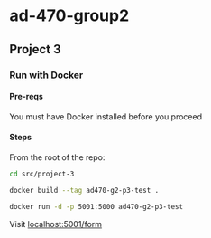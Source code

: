 # ad-470-group2

## Project 3

### Run with Docker

#### Pre-reqs

You must have Docker installed before you proceed

#### Steps

From the root of the repo:

```bash
cd src/project-3
```

```bash
docker build --tag ad470-g2-p3-test .
```

```bash
docker run -d -p 5001:5000 ad470-g2-p3-test
```

Visit [localhost:5001/form](localhost:5001/form)
